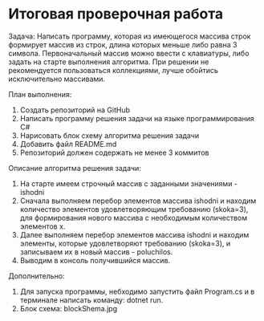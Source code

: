 # Итоговая проверочная работа

Задача:
Написать программу, которая из имеющегося массива строк формирует массив из строк, длина которых меньше либо равна 3 символа. Первоначальный массив можно ввести с клавиатуры, либо задать на старте выполнения алгоритма. При решении не рекомендуется пользоваться коллекциями, лучше обойтись исключительно массивами.

План выполнения:
1. Создать репозиторий на GitHub
2. Написать программу решения задачи на языке программирования C#
3. Нарисовать блок схему алгоритма решения задачи
4. Добавить файл README.md
5. Репозиторий должен содержать не менее 3 коммитов

Описание алгоритма решения задачи:
1. На старте имеем строчный массив с заданными значениями - ishodni
2. Сначала выполняем перебор элементов массива ishodni и находим количество элементов удовлетворяющим требованию (skoka=3), для формирования нового массива с необходимым количеством элементов х.
3. Далее выполняем перебор элементов массива ishodni и находим элементы, которые удовлетворяют требованию (skoka=3), и записываем их в новый массив - poluchilos.
4. Выводим в консоль получившийся массив.

Дополнительно:
1. Для запуска программы, небходимо запустить файл Program.cs и в терминале написать команду: dotnet run.
2. Блок схема: blockShema.jpg
